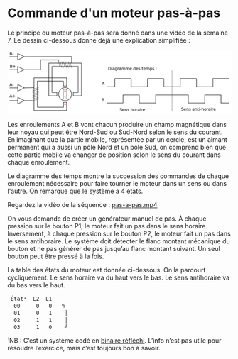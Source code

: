 
Commande d'un moteur pas-à-pas
==============================

Le principe du moteur pas-à-pas sera donné dans une vidéo de la semaine 7. Le dessin ci-dessous donne déjà une explication simplifiée :

![](pas-a-pas.png)

Les enroulements A et B vont chacun produire un champ magnétique dans leur noyau qui peut être Nord-Sud ou Sud-Nord selon le sens du courant.
En imaginant que la partie mobile, représentée par un cercle, est un aimant permanent qui a aussi un pôle Nord et un pôle Sud, on comprend bien que cette partie mobile va changer de position selon le sens du courant dans chaque enroulement.

Le diagramme des temps montre la succession des commandes de chaque enroulement nécessaire pour faire tourner le moteur dans un sens ou dans l'autre. On remarque que le système a 4 états.

Regardez la vidéo de la séquence : [pas-a-pas.mp4](http://pyr.ch/coursera/pas-a-pas.mp4)

On vous demande de créer un générateur manuel de pas. À chaque pression sur le bouton P1, le moteur fait un pas dans le sens horaire. Inversement, à chaque pression sur le bouton P2, le moteur fait un pas dans le sens antihoraire. Le système doit détecter le flanc montant mécanique du bouton et ne pas générer de pas jusqu’au flanc montant suivant. Un seul bouton peut être pressé à la fois.

La table des états du moteur est donnée ci-dessous. On la parcourt cycliquement. Le sens horaire va du haut vers le bas. Le sens antihoraire va du bas vers le haut.

```
 État¹  L2  L1
  00     0   0   ↰
  01     0   1    │
  02     1   1    │
  03     1   0    ┘
```

¹NB : C’est un système codé en [binaire réfléchi](https://fr.wikipedia.org/wiki/Code_de_Gray). L’info n’est pas utile pour résoudre l’exercice, mais c’est toujours bon à savoir.

